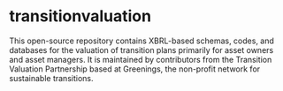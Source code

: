 # transitionvaluation
This open-source repository contains XBRL-based schemas, codes, and databases for the valuation of transition plans primarily for asset owners and asset managers. It is maintained by contributors from the Transition Valuation Partnership based at Greenings, the non-profit network for sustainable transitions. 
